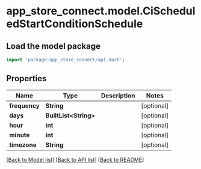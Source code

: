 # app_store_connect.model.CiScheduledStartConditionSchedule

## Load the model package
```dart
import 'package:app_store_connect/api.dart';
```

## Properties
Name | Type | Description | Notes
------------ | ------------- | ------------- | -------------
**frequency** | **String** |  | [optional] 
**days** | **BuiltList&lt;String&gt;** |  | [optional] 
**hour** | **int** |  | [optional] 
**minute** | **int** |  | [optional] 
**timezone** | **String** |  | [optional] 

[[Back to Model list]](../README.md#documentation-for-models) [[Back to API list]](../README.md#documentation-for-api-endpoints) [[Back to README]](../README.md)


